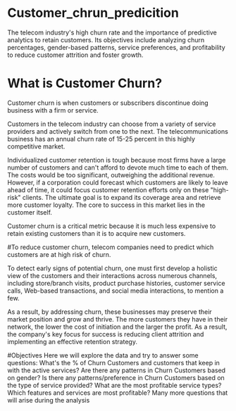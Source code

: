 # Customer_chrun_predicition
 The telecom industry's high churn rate and the importance of predictive analytics to retain customers. Its objectives include analyzing churn percentages, gender-based patterns, service preferences, and profitability to reduce customer attrition and foster growth.

# What is Customer Churn?
Customer churn is when customers or subscribers discontinue doing business with a firm or service.

Customers in the telecom industry can choose from a variety of service providers and actively switch from one to the next. The telecommunications business has an annual churn rate of 15-25 percent in this highly competitive market.

Individualized customer retention is tough because most firms have a large number of customers and can't afford to devote much time to each of them. The costs would be too significant, outweighing the additional revenue. However, if a corporation could forecast which customers are likely to leave ahead of time, it could focus customer retention efforts only on these "high-risk" clients. The ultimate goal is to expand its coverage area and retrieve more customer loyalty. The core to success in this market lies in the customer itself.

Customer churn is a critical metric because it is much less expensive to retain existing customers than it is to acquire new customers.


#To reduce customer churn, telecom companies need to predict which customers are at high risk of churn.

To detect early signs of potential churn, one must first develop a holistic view of the customers and their interactions across numerous channels, including store/branch visits, product purchase histories, customer service calls, Web-based transactions, and social media interactions, to mention a few.

As a result, by addressing churn, these businesses may preserve their market position and grow and thrive. The more customers they have in their network, the lower the cost of initiation and the larger the profit. As a result, the company's key focus for success is reducing client attrition and implementing an effective retention strategy.


#Objectives
Here we will explore the data and try to answer some questions:
What's the % of Churn Customers and customers that keep in with the active services?
Are there any patterns in Churn Customers based on gender?
Is there any patterns/preference in Churn Customers based on the type of service provided?
What are the most profitable service types?
Which features and services are most profitable?
Many more questions that will arise during the analysis
